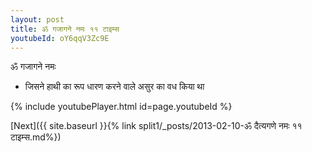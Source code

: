 ```yaml
---
layout: post
title: ॐ गजागने नमः ११ टाइम्स
youtubeId: oY6qqV3Zc9E
---
```

 
 
 ॐ गजागने नमः  
 
 -  जिसने हाथी का रूप धारण करने वाले असुर का वध किया था 
 
  
 
  
 
 
 
 
 
 


{% include youtubePlayer.html id=page.youtubeId %}
 
[Next]({{ site.baseurl }}{% link  split1/_posts/2013-02-10-ॐ दैत्यगणे नमः ११ टाइम्स.md%})
 
